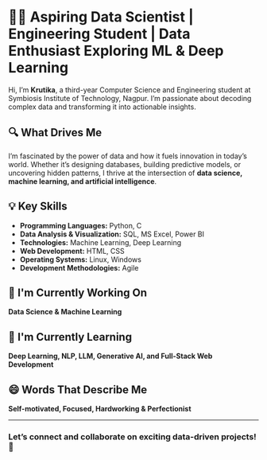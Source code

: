 # 👩‍💻 Aspiring Data Scientist | Engineering Student | Data Enthusiast Exploring ML & Deep Learning

Hi, I’m **Krutika**, a third-year Computer Science and Engineering student at Symbiosis Institute of Technology, Nagpur. I’m passionate about decoding complex data and transforming it into actionable insights.  

## 🔍 What Drives Me
I’m fascinated by the power of data and how it fuels innovation in today’s world. Whether it’s designing databases, building predictive models, or uncovering hidden patterns, I thrive at the intersection of **data science, machine learning, and artificial intelligence**.

## 💡 Key Skills
- **Programming Languages:** Python, C  
- **Data Analysis & Visualization:** SQL, MS Excel, Power BI  
- **Technologies:** Machine Learning, Deep Learning  
- **Web Development:** HTML, CSS  
- **Operating Systems:** Linux, Windows  
- **Development Methodologies:** Agile  

## 🌱 I'm Currently Working On
**Data Science & Machine Learning**

## 🔭 I'm Currently Learning
**Deep Learning, NLP, LLM, Generative AI, and Full-Stack Web Development**

## 😄 Words That Describe Me
**Self-motivated, Focused, Hardworking & Perfectionist**

---

### Let’s connect and collaborate on exciting data-driven projects! 🚀
